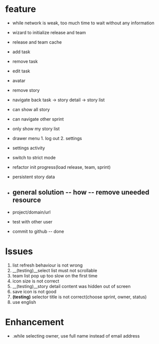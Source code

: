 feature
================
*  while network is weak, too much time to wait without any information
*  wizard to initialize release and team
* release and team cache
* add task
* remove task
* edit task
* avatar
* remove story
* navigate back task -> story detail -> story list
* can show all story
* can navigate other sprint
* only show my story list
* drawer menu
            1. log out
            2. settings

* settings activity
* switch to strict mode
* refactor init progress(load release, team, sprint)
* persistent story data
* general solution
    -- how
    -- remove uneeded resource
    --

* project/domain/url
* test with other user

* commit to github -- done


Issues
=================
1. list refresh behaviour is not wrong
2. __(testing)__select list must not scrollable
3. team list pop up too slow on the first time
4. icon size is not correct
6. __(testing)__story detail content was hidden out of screen 
7. save icon is not good
8. __(testing)__ selector title is not correct(choose sprint, owner, status) 
9. use english 

Enhancement
============
* .while selecting owner, use full name instead of email address


